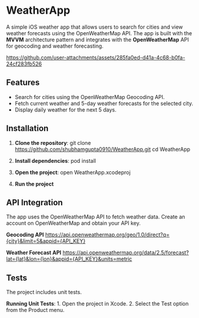 # WeatherApp

A simple iOS weather app that allows users to search for cities and view weather forecasts using the OpenWeatherMap API. 
The app is built with the **MVVM** architecture pattern and integrates with the **OpenWeatherMap** API for geocoding and weather forecasting.



https://github.com/user-attachments/assets/285fa0ed-d41a-4c68-b0fa-24cf283fb526



## Features

- Search for cities using the OpenWeatherMap Geocoding API.
- Fetch current weather and 5-day weather forecasts for the selected city.
- Display daily weather for the next 5 days.

## Installation

1. **Clone the repository**:
   git clone https://github.com/shubhamgupta0910/WeatherApp.git
   cd WeatherApp

2. **Install dependencies**:
     pod install

3. **Open the project**:
     open WeatherApp.xcodeproj

4. **Run the project**

## API Integration
The app uses the OpenWeatherMap API to fetch weather data.
Create an account on OpenWeatherMap and obtain your API key.

**Geocoding API**
https://api.openweathermap.org/geo/1.0/direct?q={city}&limit=5&appid={API_KEY}

**Weather Forecast API**
https://api.openweathermap.org/data/2.5/forecast?lat={lat}&lon={lon}&appid={API_KEY}&units=metric


## Tests
The project includes unit tests.

**Running Unit Tests**:
    1. Open the project in Xcode.
    2. Select the Test option from the Product menu. 


